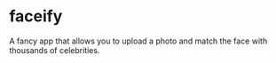faceify
=======

A fancy app that allows you to upload a photo and match the face with thousands of celebrities.
